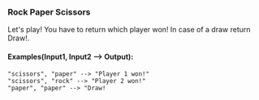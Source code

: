 ### Rock Paper Scissors
Let's play! You have to return which player won! In case of a draw return Draw!.

#### Examples(Input1, Input2 --> Output):
```
"scissors", "paper" --> "Player 1 won!"
"scissors", "rock" --> "Player 2 won!"
"paper", "paper" --> "Draw!
```